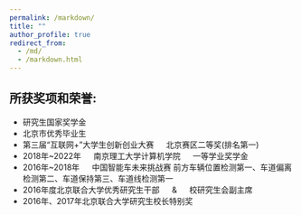 ```yaml
---
permalink: /markdown/
title: ""
author_profile: true
redirect_from: 
  - /md/
  - /markdown.html
---
```

所获奖项和荣誉:
---

* 研究生国家奖学金
* 北京市优秀毕业生
* 第三届“互联网+”大学生创新创业大赛 &emsp; 北京赛区二等奖(排名第一)
* 2018年~2022年 &emsp; 南京理工大学计算机学院 &emsp; 一等学业奖学金
* 2016年~2018年 &emsp; 中国智能车未来挑战赛
前方车辆位置检测第一、车道偏离检测第二、车道保持第三、车道线检测第一
* 2016年度北京联合大学优秀研究生干部 &emsp; & &emsp; 校研究生会副主席
* 2016年、2017年北京联合大学研究生校长特别奖
